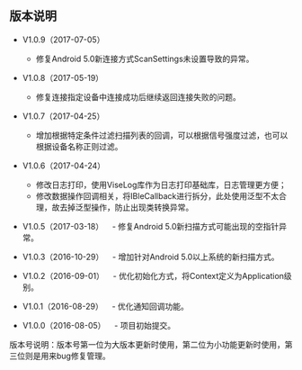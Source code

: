 ## 版本说明

- V1.0.9（2017-07-05）
	- 修复Android 5.0新连接方式ScanSettings未设置导致的异常。

- V1.0.8（2017-05-19）
    - 修复连接指定设备中连接成功后继续返回连接失败的问题。

- V1.0.7（2017-04-25）
    - 增加根据特定条件过滤扫描列表的回调，可以根据信号强度过滤，也可以根据设备名称正则过滤。

- V1.0.6（2017-04-24）
    - 修改日志打印，使用ViseLog库作为日志打印基础库，日志管理更方便；
    - 修改数据操作回调相关，将IBleCallback进行拆分，此处使用泛型不太合理，故去掉泛型操作，防止出现类转换异常。

- V1.0.5（2017-03-18）
    - 修复Android 5.0新扫描方式可能出现的空指针异常。

- V1.0.3（2016-10-29）
    - 增加针对Android 5.0以上系统的新扫描方式。

- V1.0.2（2016-09-01）
    - 优化初始化方式，将Context定义为Application级别。

- V1.0.1（2016-08-29）
    - 优化通知回调功能。

- V1.0.0（2016-08-05）
    - 项目初始提交。

版本号说明：版本号第一位为大版本更新时使用，第二位为小功能更新时使用，第三位则是用来bug修复管理。